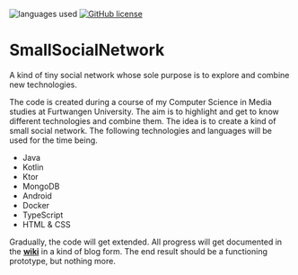 ![languages used](https://img.shields.io/github/languages/count/AljoshaVieth/SmallSocialNetwork)
[![GitHub license](https://img.shields.io/badge/license-Apache%20License%202.0-blue.svg?style=flat)](https://www.apache.org/licenses/LICENSE-2.0)
# SmallSocialNetwork
A kind of tiny social network whose sole purpose is to explore and combine new technologies.

The code is created during a course of my Computer Science in Media studies at Furtwangen University. The aim is to highlight and get to know different technologies and combine them. The idea is to create a kind of small social network. The following technologies and languages will be used for the time being.

* Java
* Kotlin
* Ktor
* MongoDB
* Android
* Docker
* TypeScript
* HTML & CSS

Gradually, the code will get extended. All progress will get documented in the [**wiki**](../../wiki)
 in a kind of blog form.
The end result should be a functioning prototype, but nothing more.


